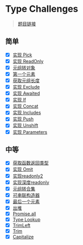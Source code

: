 # Type Challenges

> [题目链接](https://github.com/type-challenges/type-challenges/blob/main/README.zh-CN.md#%E9%A2%98%E5%BA%93) 


## 简单

- [x] [实现 Pick](pick.ts)
- [x] [实现 ReadOnly](readonly.ts)
- [x] [元组转对象](tupleToObject.ts)
- [x] [第一个元素](first.ts)
- [x] [获取元组长度](length.ts)
- [x] [实现 Exclude](exclude.ts)
- [x] [实现 Awaited](awaited.ts)
- [x] [实现 If](if.ts)
- [x] [实现 Concat](concat.ts)
- [x] [实现 Includes](includes.ts)
- [x] [实现 Push](push.ts)
- [x] [实现 Unshift](unshift.ts)
- [x] [实现 Parameters](parameters.ts)

## 中等

- [x] [获取函数返回类型](returnType.ts)
- [x] [实现 Omit](omit.ts)
- [x] [实现readonly2](readonly2.ts)
- [x] [实现深度readonly](readonly-deep.ts)
- [x] [元组转合集](tupleToUnion.ts)
- [x] [可串联构造器](chainable.ts)
- [x] [最后一个元素](last.ts)
- [x] [出堆](pop.ts)
- [x] [Promise.all](promiseAll.ts)
- [x] [Type Lookup](lookup.ts)
- [x] [TrimLeft](trimLeft.ts)  
- [x] [Trim](trim.ts)   
- [x] [Capitalize](capitalize.ts)   